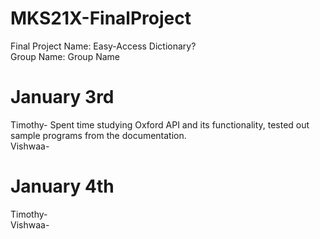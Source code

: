 # MKS21X-FinalProject
Final Project Name: Easy-Access Dictionary? <br />
Group Name: Group Name

# January 3rd
Timothy- Spent time studying Oxford API and its functionality, tested out sample programs from the documentation.<br />
Vishwaa- 
# January 4th
Timothy- <br />
Vishwaa-
